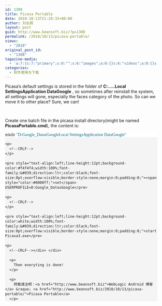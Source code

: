 ```yaml
---
id: 1308
title: Picasa Portable
date: 2010-10-13T21:29:33+00:00
author: 刘长炯
layout: post
guid: http://www.beansoft.biz/?p=1308
permalink: /2010/10/13/picasa-portable/
views:
  - "2818"
original_post_id:
  - "1308"
tagazine-media:
  - 'a:7:{s:7:"primary";s:0:"";s:6:"images";a:0:{}s:6:"videos";a:0:{}s:11:"image_count";s:1:"0";s:6:"author";s:8:"27534716";s:7:"blog_id";s:8:"27979815";s:9:"mod_stamp";s:19:"2010-10-13 13:29:33";}'
categories:
  - 软件使用与下载
---
```

Picasa’s default settings is stored in the folder of **C:…..Local SettingsApplication DataGoogle** , so sometimes after reinstall the system, all settings will gone, especially the faces category of the photo. So can we move it to other place? Sure, we can!

&#160;

Create one batch file in the picasa install directory(might be named **PicasaPortable.cmd**), the content is:

<div id="codeSnippetWrapper">
  <div style="text-align:left;line-height:12pt;background-color:#f4f4f4;width:100%;font-family:&#039;direction:ltr;color:black;font-size:8pt;overflow:visible;border-style:none;padding:0;" id="codeSnippet">
    <pre style="text-align:left;line-height:12pt;background-color:white;width:100%;font-family:&#039;direction:ltr;color:black;font-size:8pt;overflow:visible;border-style:none;margin:0;padding:0;">mkdir <span style="color:#006080;">"D:Google_DatasGoogleLocal SettingsApplication DataGoogle"</span></pre>
    
    <p>
      <!--CRLF-->
    </p>
    
    <pre style="text-align:left;line-height:12pt;background-color:#f4f4f4;width:100%;font-family:&#039;direction:ltr;color:black;font-size:8pt;overflow:visible;border-style:none;margin:0;padding:0;"><span style="color:#0000ff;">set</span> USERPROFILE=D:Google_DatasGoogle</pre>
    
    <p>
      <!--CRLF-->
    </p>
    
    <pre style="text-align:left;line-height:12pt;background-color:white;width:100%;font-family:&#039;direction:ltr;color:black;font-size:8pt;overflow:visible;border-style:none;margin:0;padding:0;">start Picasa3.exe</pre>
    
    <p>
      <!--CRLF--></div> </div> 
      
      <p>
        Then everyting is done!
      </p>
      
      <p>
        转载请注明：<a href="http://www.beansoft.biz">WebLogic Android 博客</a> &raquo; <a href="http://www.beansoft.biz/2010/10/13/picasa-portable/">Picasa Portable</a>
      </p>